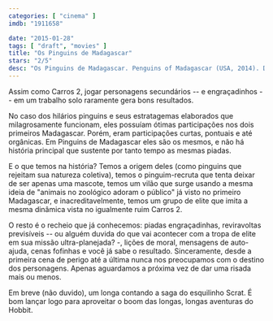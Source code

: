 ```yaml
---
categories: [ "cinema" ]
imdb: "1911658"

date: "2015-01-28"
tags: [ "draft", "movies" ]
title: "Os Pinguins de Madagascar"
stars: "2/5"
desc: "Os Pinguins de Madagascar. Penguins of Madagascar (USA, 2014). Dirigido por Eric Darnell, Simon J. Smith. Escrito por Michael Colton, John Aboud, Brandon Sawyer, Alan J. Schoolcraft, Brent Simons, Michael Colton, John Aboud, Eric Darnell, Tom McGrath. Com Tom McGrath, Chris Miller, Christopher Knights, Conrad Vernon, John Malkovich, Benedict Cumberbatch, Ken Jeong, Annet Mahendru, Peter Stormare."
---
```

Assim como Carros 2, jogar personagens secundários -- e engraçadinhos -- em um trabalho solo raramente gera bons resultados.

No caso dos hilários pinguins e seus estratagemas elaborados que milagrosamente funcionam, eles possuíam ótimas participações nos dois primeiros Madagascar. Porém, eram participações curtas, pontuais e até orgânicas. Em Pinguins de Madagascar eles são os mesmos, e não há história principal que sustente por tanto tempo as mesmas piadas.

E o que temos na história? Temos a origem deles (como pinguins que rejeitam sua natureza coletiva), temos o pinguim-recruta que tenta deixar de ser apenas uma mascote, temos um vilão que surge usando a mesma ideia de "animais no zoológico adoram o público" já visto no primeiro Madagascar, e inacreditavelmente, temos um grupo de elite que imita a mesma dinâmica vista no igualmente ruim Carros 2.

O resto é o recheio que já conhecemos: piadas engraçadinhas, reviravoltas previsíveis -- ou alguém duvida do que vai acontecer com a tropa de elite em sua missão ultra-planejada? -, lições de moral, mensagens de auto-ajuda, cenas fofinhas e você já sabe o resultado. Sinceramente, desde a primeira cena de perigo até a última nunca nos preocupamos com o destino dos personagens. Apenas aguardamos a próxima vez de dar uma risada mais ou menos.

Em breve (não duvido), um longa contando a saga do esquilinho Scrat. É bom lançar logo para aproveitar o boom das longas, longas aventuras do Hobbit.
